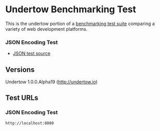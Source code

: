 # Undertow Benchmarking Test

This is the undertow portion of a [benchmarking test suite](../) comparing a variety of web development platforms.

### JSON Encoding Test
* [JSON test source](src/main/java/hello/HelloWebServer.java)

## Versions
Undertow 1.0.0.Alpha19 (http://undertow.io)

## Test URLs

### JSON Encoding Test

    http://localhost:8080
